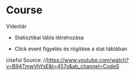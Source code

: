 # Course
Videótár

- Statisztikai tábla létrehozása

- Click event figyelés és rögítése a stat táblában


Useful Source:
    //https://www.youtube.com/watch?v=B94TmwVhYsE&t=457s&ab_channel=CodeS

